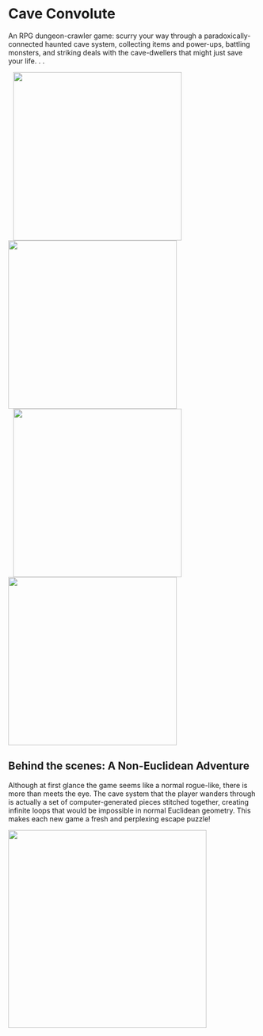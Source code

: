 # Cave Convolute
An RPG dungeon-crawler game: scurry your way through a paradoxically-connected haunted cave system, collecting items and power-ups, battling monsters, and striking deals with the cave-dwellers that might just save your life. . . 

<div>
 <img src="https://user-images.githubusercontent.com/22968625/63205823-1350cf80-c05f-11e9-98a7-ec2d727302dc.png" 
height="340" class="center" hspace="10">
 <img src="https://user-images.githubusercontent.com/22968625/63205829-2a8fbd00-c05f-11e9-9905-e8805f567c9d.png" 
height="340" class="center" >
</div>
<div>
<img src="https://user-images.githubusercontent.com/22968625/63205834-354a5200-c05f-11e9-8960-f038e813b581.png" 
height="340"  class="center" hspace="10"> 
<img src="https://user-images.githubusercontent.com/22968625/63205837-41ceaa80-c05f-11e9-891d-b6d579083800.png" 
height="340" class="center" >
</div>

## Behind the scenes: A Non-Euclidean Adventure
Although at first glance the game seems like a normal rogue-like, there is more than meets the eye. The cave system that the player wanders through is actually a set of computer-generated pieces stitched together, creating infinite loops that would be impossible in normal Euclidean geometry. This makes each new game a fresh and perplexing escape puzzle!

<img src="https://user-images.githubusercontent.com/22968625/63205588-835d5680-c05b-11e9-8bfc-c10d10da9f94.png" 
height="400">

